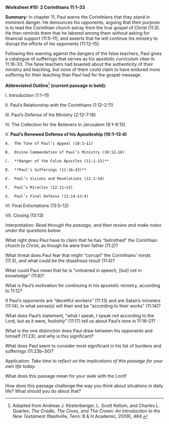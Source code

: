 **Worksheet \#10: 2 Corinthians 11:1–33**

**Summary:** In chapter 11, Paul warns the Corinthians that they stand in imminent danger. He denounces his opponents, arguing that their purpose is to lead the Corinthian church astray from the true gospel of Christ (11:3). He then reminds them that he labored among them without asking for financial support (11:5–11), and asserts that he will continue his ministry to disrupt the efforts of his opponents (11:12–15).

Following this warning against the dangers of the false teachers, Paul gives a catalogue of sufferings that serves as his apostolic *curriculum vitae* in 11:16–33. The false teachers had boasted about the authenticity of their ministry and teaching, but none of them could claim to have endured more suffering for their teaching than Paul had for the gospel message.

**Abbreviated Outline**[^1] **(current passage in bold):**

I.  Introduction (1:1–11)

II. Paul’s Relationship with the Corinthians (1:12–2:11)

III. Paul’s Defense of his Ministry (2:12–7:16)

IV. The Collection for the Believers in Jerusalem (8:1–9:15)

V.  **Paul’s Renewed Defense of his Apostleship (10:1–13:4)**

    A.  The Tone of Paul’s Appeal (10:1–11)

    B.  Divine Commendation of Paul’s Ministry (10:12–18)

    C.  **Danger of the False Apostles (11:1–15)**

    D.  **Paul’s Sufferings (11:16–33)**

    E.  Paul’s Visions and Revelations (12:1–10)

    F.  Paul’s Miracles (12:11–13)

    G.  Paul’s Final Defense (12:14–13:4)

VI. Final Exhortations (13:5–12)

VII. Closing (13:13)

Interpretation: *Read through the passage, and then review and make notes under the questions below.*

What right does Paul have to claim that he has “betrothed” the Corinthian church to Christ, as though he were their father (11:2)?

What threat does Paul fear that might “corrupt” the Corinthians’ minds (11:3), and what could be the disastrous result (11:4)?

What could Paul mean that he is “untrained in speech, [but] not in knowledge” (11:6)?

What is Paul’s motivation for continuing in his apostolic ministry, according to 11:12?

If Paul’s opponents are “deceitful workers” (11:13) and are Satan’s ministers (11:14), in what sense(s) will their end be “according to their works” (11:14)?

What does Paul’s statement, “what I speak, I speak not according to the Lord, but as it were, foolishly” (11:17) tell us about Paul’s tone in 11:16–21?

What is the one distinction does Paul draw between his opponents and himself (11:23), and why is this significant?

What does Paul seem to consider most significant in his list of burdens and sufferings (11:23b–30)?

Application: *Take time to reflect on the implications of this passage for your own life today.*

What does this passage mean for your walk with the Lord?

How does this passage challenge the way you think about situations in daily life? What should you do about that?

[^1]: Adapted from Andreas J. Köstenberger, L. Scott Kellum, and Charles L. Quarles, *The Cradle, The Cross, and The Crown: An Introduction to the New Testament* (Nashville, Tenn: B & H Academic, 2009), 484.
